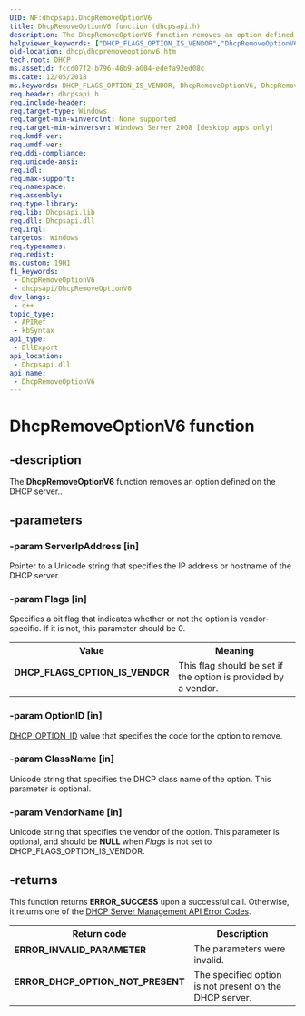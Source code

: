 ```yaml
---
UID: NF:dhcpsapi.DhcpRemoveOptionV6
title: DhcpRemoveOptionV6 function (dhcpsapi.h)
description: The DhcpRemoveOptionV6 function removes an option defined on the DHCP server.
helpviewer_keywords: ["DHCP_FLAGS_OPTION_IS_VENDOR","DhcpRemoveOptionV6","DhcpRemoveOptionV6 function [DHCP]","dhcp.dhcpremoveoptionv6","dhcpsapi/DhcpRemoveOptionV6"]
old-location: dhcp\dhcpremoveoptionv6.htm
tech.root: DHCP
ms.assetid: fccd07f2-b796-46b9-a004-edefa92ed08c
ms.date: 12/05/2018
ms.keywords: DHCP_FLAGS_OPTION_IS_VENDOR, DhcpRemoveOptionV6, DhcpRemoveOptionV6 function [DHCP], dhcp.dhcpremoveoptionv6, dhcpsapi/DhcpRemoveOptionV6
req.header: dhcpsapi.h
req.include-header: 
req.target-type: Windows
req.target-min-winverclnt: None supported
req.target-min-winversvr: Windows Server 2008 [desktop apps only]
req.kmdf-ver: 
req.umdf-ver: 
req.ddi-compliance: 
req.unicode-ansi: 
req.idl: 
req.max-support: 
req.namespace: 
req.assembly: 
req.type-library: 
req.lib: Dhcpsapi.lib
req.dll: Dhcpsapi.dll
req.irql: 
targetos: Windows
req.typenames: 
req.redist: 
ms.custom: 19H1
f1_keywords:
 - DhcpRemoveOptionV6
 - dhcpsapi/DhcpRemoveOptionV6
dev_langs:
 - c++
topic_type:
 - APIRef
 - kbSyntax
api_type:
 - DllExport
api_location:
 - Dhcpsapi.dll
api_name:
 - DhcpRemoveOptionV6
---
```


# DhcpRemoveOptionV6 function


## -description

The <b>DhcpRemoveOptionV6</b> function removes an option defined on the DHCP server..

## -parameters

### -param ServerIpAddress [in]

Pointer to a Unicode string that specifies the IP address or hostname of the DHCP server.

### -param Flags [in]

Specifies a bit flag that indicates whether or not the option is vendor-specific. If it is not, this parameter should be 0.

<table>
<tr>
<th>Value</th>
<th>Meaning</th>
</tr>
<tr>
<td width="40%"><a id="DHCP_FLAGS_OPTION_IS_VENDOR"></a><a id="dhcp_flags_option_is_vendor"></a><dl>
<dt><b>DHCP_FLAGS_OPTION_IS_VENDOR</b></dt>
</dl>
</td>
<td width="60%">
This flag should be set if the option is provided by a vendor.

</td>
</tr>
</table>

### -param OptionID [in]

<a href="https://docs.microsoft.com/previous-versions/windows/desktop/dhcp/dhcp-server-management-type-definitions">DHCP_OPTION_ID</a> value that specifies the code for the option  to remove.

### -param ClassName [in]

Unicode string that specifies the DHCP  class name of the option. This parameter is optional.

### -param VendorName [in]

Unicode string that specifies the vendor of the option. This parameter is optional, and should be <b>NULL</b> when <i>Flags</i> is not set to DHCP_FLAGS_OPTION_IS_VENDOR.

## -returns

This function returns <b>ERROR_SUCCESS</b> upon a successful call. Otherwise, it returns one of the <a href="https://docs.microsoft.com/previous-versions/windows/desktop/dhcp/dhcp-server-management-api-error-codes">DHCP Server Management API Error Codes</a>.

<table>
<tr>
<th>Return code</th>
<th>Description</th>
</tr>
<tr>
<td width="40%">
<dl>
<dt><b>ERROR_INVALID_PARAMETER</b></dt>
</dl>
</td>
<td width="60%">
The parameters were invalid.

</td>
</tr>
<tr>
<td width="40%">
<dl>
<dt><b>ERROR_DHCP_OPTION_NOT_PRESENT</b></dt>
</dl>
</td>
<td width="60%">
The specified option is not present on the DHCP server.

</td>
</tr>
</table>

